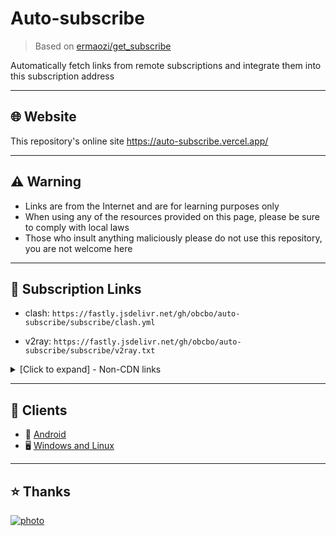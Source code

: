 # Auto-subscribe

> Based on [ermaozi/get_subscribe](https://github.com/ermaozi/get_subscribe)

Automatically fetch links from remote subscriptions and integrate them into this subscription address

- - -

## 🌐 Website

This repository's online site <https://auto-subscribe.vercel.app/>

- - -

## ⚠️ Warning

- Links are from the Internet and are for learning purposes only
- When using any of the resources provided on this page, please be sure to comply with local laws
- Those who insult anything maliciously please do not use this repository, you are not welcome here

- - -

## 🚀 Subscription Links

- clash: `https://fastly.jsdelivr.net/gh/obcbo/auto-subscribe/subscribe/clash.yml`

- v2ray: `https://fastly.jsdelivr.net/gh/obcbo/auto-subscribe/subscribe/v2ray.txt`

<details>
<summary>[Click to expand] - Non-CDN links</summary>
<pre><code>clash: https://raw.githubusercontent.com/ObcbO/auto-subscribe/main/subscribe/clash.yml
v2ray: https://raw.githubusercontent.com/ObcbO/auto-subscribe/main/subscribe/v2ray.txt
</code></pre>
</details>

- - -

## 📘 Clients

- 📱 [Android](https://github.com/Kr328/ClashForAndroid/releases)
- 🖥 [Windows and Linux](https://github.com/Dreamacro/clash)

- - -

## ⭐ Thanks

[![photo](https://cdn.jsdelivr.net/gh/obcbo/auto-subscribe/mail/project_info.svg)](https://github.com/ObcbO/auto-subscribe)
